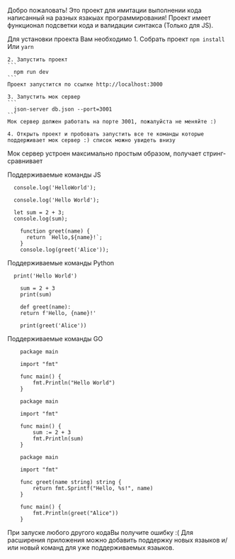  Добро пожаловать!
 Это проект для имитации выполнении кода написанный на разных язакыах программирования!
 Проект имеет функционал подсветки кода и валидации синтакса (Только для JS).

  Для установки проекта Вам необходимо
    1. Собрать проект
    ```
      npm install
    ```
    Или
    ```
      yarn
    ```

    2. Запустить проект
    ```
      npm run dev
    ```
    Проект запустится по ссылке http://localhost:3000
   
    3. Запустить мок сервер
    ```
      json-server db.json --port=3001 
    ```
    Мок сервер должен работать на порте 3001, пожалуйста не меняйте :)

    4. Открыть проект и пробовать запустить все те команды которые поддерживает мок сервер :) список можно увидеть внизу 

  Мок сервер устроен максимально простым образом, получает стринг- сравнивает 

  Поддерживаемые команды JS

```
  console.log('HelloWorld');
```
```
  console.log('Hello World');
```

```
  let sum = 2 + 3;
  console.log(sum);
```
```
    function greet(name) {
      return `Hello,${name}!`;
    }
    console.log(greet('Alice'));
```

  Поддерживаемые команды Python
```
  print('Hello World')
```

```
    sum = 2 + 3
    print(sum)
```
``` 
    def greet(name):
    return f'Hello, {name}!'

    print(greet('Alice'))
```


  Поддерживаемые команды GO

```  
    package main

    import "fmt"

    func main() {
        fmt.Println("Hello World")
    }
```
``` 
    package main

    import "fmt"

    func main() {
        sum := 2 + 3
        fmt.Println(sum)
    }
```
``` 
    package main

    import "fmt"

    func greet(name string) string {
        return fmt.Sprintf("Hello, %s!", name)
    }

    func main() {
        fmt.Println(greet("Alice"))
    }
```


При залуске любого другого кодаВы получите ошибку :(
Для расширения приложения можно добавить поддержку новых язаыков и/или новый команд для уже поддерживаемых язаыков.
